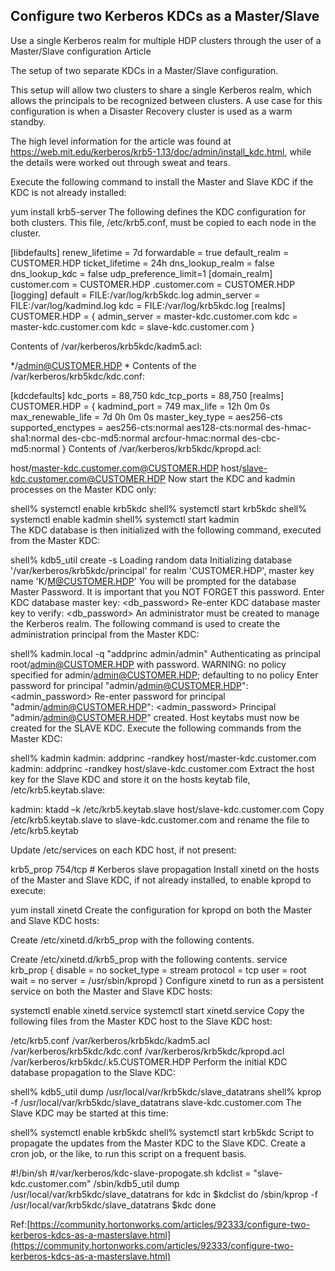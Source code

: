 ## Configure two Kerberos KDCs as a Master/Slave


Use a single Kerberos realm for multiple HDP clusters through the user of a Master/Slave configuration
Article

The setup of two separate KDCs in a Master/Slave configuration. 

This setup will allow two clusters to share a single Kerberos realm, which allows the principals to be recognized between clusters. A use case for this configuration is when a Disaster Recovery cluster is used as a warm standby. 

The high level information for the article was found at https://web.mit.edu/kerberos/krb5-1.13/doc/admin/install_kdc.html, while the details were worked out through sweat and tears.

Execute the following command to install the Master and Slave KDC if the KDC is not already installed:

yum install krb5-server 
The following defines the KDC configuration for both clusters. This file, /etc/krb5.conf, must be copied to each node in the cluster.

[libdefaults]
  renew_lifetime = 7d
  forwardable = true
  default_realm = CUSTOMER.HDP
  ticket_lifetime = 24h
  dns_lookup_realm = false
  dns_lookup_kdc = false
  udp_preference_limit=1
[domain_realm]
  customer.com = CUSTOMER.HDP
  .customer.com = CUSTOMER.HDP
[logging]
  default = FILE:/var/log/krb5kdc.log
  admin_server = FILE:/var/log/kadmind.log
  kdc = FILE:/var/log/krb5kdc.log
[realms]
  CUSTOMER.HDP = {
    admin_server = master-kdc.customer.com
    kdc = master-kdc.customer.com
    kdc = slave-kdc.customer.com
  }


Contents of /var/kerberos/krb5kdc/kadm5.acl:

*/admin@CUSTOMER.HDP *
Contents of the /var/kerberos/krb5kdc/kdc.conf:

[kdcdefaults]
 kdc_ports = 88,750
 kdc_tcp_ports = 88,750
[realms]
    CUSTOMER.HDP = {
        kadmind_port = 749
        max_life = 12h 0m 0s
        max_renewable_life = 7d 0h 0m 0s
        master_key_type = aes256-cts
       supported_enctypes = aes256-cts:normal aes128-cts:normal des-hmac-sha1:normal des-cbc-md5:normal arcfour-hmac:normal des-cbc-md5:normal
    }
Contents of /var/kerberos/krb5kdc/kpropd.acl:

host/master-kdc.customer.com@CUSTOMER.HDP
host/slave-kdc.customer.com@CUSTOMER.HDP
Now start the KDC and kadmin processes on the Master KDC only:

shell% systemctl enable krb5kdc 
shell% systemctl start krb5kdc 
shell% systemctl enable kadmin 
shell% systemctl start kadmin  
The KDC database is then initialized with the following command, executed from the Master KDC:

shell% kdb5_util create -s 
Loading random data 
Initializing database '/var/kerberos/krb5kdc/principal' for realm 'CUSTOMER.HDP', 
master key name 'K/M@CUSTOMER.HDP' 
You will be prompted for the database Master Password. 
It is important that you NOT FORGET this password. 
Enter KDC database master key: <db_password>
Re-enter KDC database master key to verify: <db_password>
An administrator must be created to manage the Kerberos realm. The following command is used to create the administration principal from the Master KDC:

shell% kadmin.local -q "addprinc admin/admin" 
Authenticating as principal root/admin@CUSTOMER.HDP with password. 
WARNING: no policy specified for admin/admin@CUSTOMER.HDP; defaulting to no policy 
Enter password for principal "admin/admin@CUSTOMER.HDP": <admin_password>
Re-enter password for principal "admin/admin@CUSTOMER.HDP": <admin_password>
Principal "admin/admin@CUSTOMER.HDP" created. 
Host keytabs must now be created for the SLAVE KDC. Execute the following commands from the Master KDC:

shell% kadmin
kadmin: addprinc -randkey host/master-kdc.customer.com
kadmin: addprinc -randkey host/slave-kdc.customer.com
Extract the host key for the Slave KDC and store it on the hosts keytab file, /etc/krb5.keytab.slave:

kadmin: ktadd –k /etc/krb5.keytab.slave host/slave-kdc.customer.com
Copy /etc/krb5.keytab.slave to slave-kdc.customer.com and rename the file to /etc/krb5.keytab

Update /etc/services on each KDC host, if not present:

krb5_prop       754/tcp               # Kerberos slave propagation
Install xinetd on the hosts of the Master and Slave KDC, if not already installed, to enable kpropd to execute:

yum install xinetd
Create the configuration for kpropd on both the Master and Slave KDC hosts:

Create /etc/xinetd.d/krb5_prop with the following contents.

Create /etc/xinetd.d/krb5_prop with the following contents.
service krb_prop
{
        disable         = no
        socket_type     = stream
        protocol        = tcp
        user            = root
        wait            = no
        server          = /usr/sbin/kpropd
}
Configure xinetd to run as a persistent service on both the Master and Slave KDC hosts:

systemctl enable xinetd.service
systemctl start xinetd.service
Copy the following files from the Master KDC host to the Slave KDC host:

/etc/krb5.conf 
/var/kerberos/krb5kdc/kadm5.acl 
/var/kerberos/krb5kdc/kdc.conf
/var/kerberos/krb5kdc/kpropd.acl
/var/kerberos/krb5kdc/.k5.CUSTOMER.HDP
Perform the initial KDC database propagation to the Slave KDC:

shell% kdb5_util dump /usr/local/var/krb5kdc/slave_datatrans
shell% kprop -f /usr/local/var/krb5kdc/slave_datatrans slave-kdc.customer.com
The Slave KDC may be started at this time:

shell% systemctl enable krb5kdc 
shell% systemctl start krb5kdc 
Script to propagate the updates from the Master KDC to the Slave KDC. Create a cron job, or the like, to run this script on a frequent basis.

#!/bin/sh
#/var/kerberos/kdc-slave-propogate.sh
kdclist = "slave-kdc.customer.com"
/sbin/kdb5_util dump /usr/local/var/krb5kdc/slave_datatrans
for kdc in $kdclist
do
    /sbin/kprop -f /usr/local/var/krb5kdc/slave_datatrans $kdc
done




Ref:[https://community.hortonworks.com/articles/92333/configure-two-kerberos-kdcs-as-a-masterslave.html](https://community.hortonworks.com/articles/92333/configure-two-kerberos-kdcs-as-a-masterslave.html)
